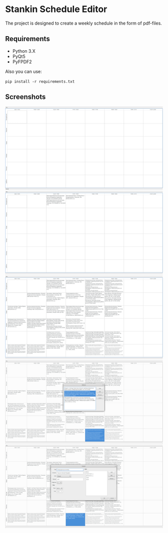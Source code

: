 # Stankin Schedule Editor

The project is designed to create a weekly schedule in the form of pdf-files.

## Requirements

- Python 3.X
- PyQt5
- PyFPDF2

Also you can use:

`` pip install -r requirements.txt ``

## Screenshots

<img src="./screenshots/01.png">

<img src="./screenshots/02.png">

<img src="./screenshots/03.png">

<img src="./screenshots/04.png">

<img src="./screenshots/05.png">
